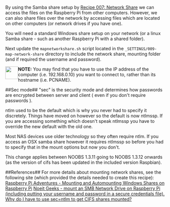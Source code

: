By using the Samba share setup by <a href="http://pihardware.com/guides/pi-kitchen/networkshare/">Recipe 007: Network Share</a> we can access the files on the Raspberry Pi from other computers.  However, we can also share files over the network by accessing files which are located on other computers (or network drives if you have one).

You will need a standard Windows share setup on your network (or a linux Samba share - such as another Raspberry Pi with a shared folder).

Next update the `mapnetworkshare.sh` script located in the `_SETTINGS/009-map-network-share` directory to include the network share, mounting folder (and if required the username and password).

<img style="float:left" src="IMG_SRC/note.png" height=40/>
<b>NOTE:</b> You may find that you have to use the IP address of the computer (i.e. 192.168.0.10) you want to connect to, rather than its hostname (i.e. PCNAME).

##Sec mode##
"sec" is the security mode and determines how passwords are encrypted between server and client ( even if you don't require passwords ).

ntlm used to be the default which is why you never had to specify it discretely. Things have moved on however so the default is now ntlmssp. If you are accessing something which doesn't speak ntlmssp you have to override the new default with the old one.

Most NAS devices use older technology so they often require ntlm. If you access an OSX samba share however it requires ntlmssp so before you had to specify that in the mount options but now you don't.

This change applies between NOOBS 1.3.11 going to NOOBS 1.3.12 onwards (as the version of cifs has been updated in the included version Raspbian).

##References##
For more details about mounting network shares, see the following site (which provided the details needed to create this recipe):
<a href="http://rasspberrypi.wordpress.com/2012/09/04/mounting-and-automounting-windows-shares-on-raspberry-pi/">Raspberry Pi Adventures - Mounting and Automounting Windows Shares on Raspberry Pi</a>
<a href="http://geeks.noeit.com/mount-an-smb-network-drive-on-raspberry-pi/">Noeit Geeks - mount an SMB Network Drive on Raspberry Pi (including putting your username and password in a secure credentials file).</a>
<a href="http://ubuntuforums.org/showthread.php?t=2230952">Why do I have to use sec=ntlm to get CIFS shares mounted?</a>